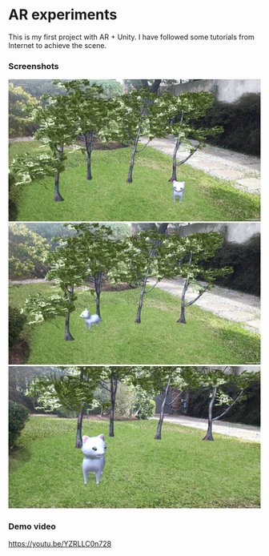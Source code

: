 # AR experiments

This is my first project with AR + Unity. I have followed some tutorials from Internet to achieve the scene.

### Screenshots

<img src="https://github.com/agustinsivoplas/ar-experiments/blob/master/Assets/capture_1.png">

<img src="https://github.com/agustinsivoplas/ar-experiments/blob/master/Assets/capture_2.png">

<img src="https://github.com/agustinsivoplas/ar-experiments/blob/master/Assets/capture_3.png">

### Demo video

https://youtu.be/YZRLLC0n728
